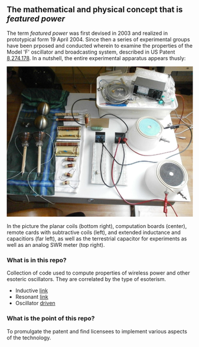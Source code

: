 ## The mathematical and physical concept that is _featured power_

The term _featured power_ was first devised in 2003 and realized in prototypical form 19 April 2004. Since then a series of experimental groups have been prposed and conducted wherein to examine the properties of the Model 'F' oscillator and broadcasting system, described in US Patent [8,274.178](/patent/US8274178.pdf). In a nutshell, the entire experimental apparatus appears thusly:

![image](/images/2014/everything_overhead.jpg)

In the picture the planar coils (bottom right), computation boards (center), remote cards with subtractive coils (left), and extended inductance and capacitiors (far left), as well as the terrestrial capacitor for experiments as well as an analog SWR meter (top right).

### What is in this repo?

Collection of code used to compute properties of wireless power and other esoteric oscillators. They are correlated by the type of esoterism.

* Inductive [link](/linking/inductive%20link/ReadMe.md)
* Resonant [link](/linking/resonant%20link/ReadMe.md)
* Oscillator [driven](/linking/oscillator-driven/ReadMe.md)

### What is the point of this repo?

To promulgate the patent and find licensees to implement various aspects of the technology.